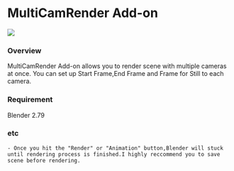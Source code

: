 # MultiCamRender Add-on

![](https://github.com/TkSakai/Add-on_ModifiersSet/blob/master/image.png)

### Overview
MultiCamRender Add-on allows you to render scene with multiple cameras at once.
You can set up Start Frame,End Frame and Frame for Still to each camera.

### Requirement
Blender 2.79 

### etc
	- Once you hit the "Render" or "Animation" button,Blender will stuck until rendering process is finished.I highly reccommend you to save scene before rendering.

